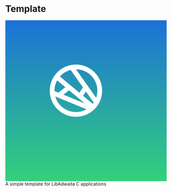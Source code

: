 # Template

<img align="right" alt="Template Icon" src="data/icons/com.konstantintutsch.Template.svg">

A simple template for LibAdwaita C applications
